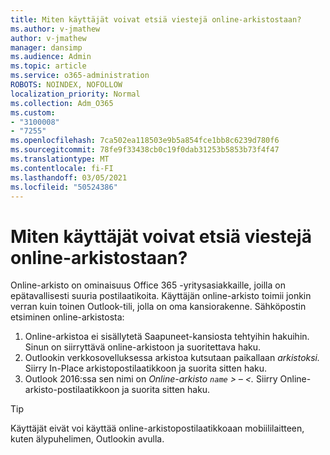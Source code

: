 ```yaml
---
title: Miten käyttäjät voivat etsiä viestejä online-arkistostaan?
ms.author: v-jmathew
author: v-jmathew
manager: dansimp
ms.audience: Admin
ms.topic: article
ms.service: o365-administration
ROBOTS: NOINDEX, NOFOLLOW
localization_priority: Normal
ms.collection: Adm_O365
ms.custom:
- "3100008"
- "7255"
ms.openlocfilehash: 7ca502ea118503e9b5a854fce1bb8c6239d780f6
ms.sourcegitcommit: 78fe9f33438cb0c19f0dab31253b5853b73f4f47
ms.translationtype: MT
ms.contentlocale: fi-FI
ms.lasthandoff: 03/05/2021
ms.locfileid: "50524386"
---
```

# <a name="how-users-can-search-their-online-archive-for-messages"></a>Miten käyttäjät voivat etsiä viestejä online-arkistostaan?

Online-arkisto on ominaisuus Office 365 -yritysasiakkaille, joilla on epätavallisesti suuria postilaatikoita. Käyttäjän online-arkisto toimii jonkin verran kuin toinen Outlook-tili, jolla on oma kansiorakenne. Sähköpostin etsiminen online-arkistosta:

1. Online-arkistoa ei sisällytetä Saapuneet-kansiosta tehtyihin hakuihin. Sinun on siirryttävä online-arkistoon ja suoritettava haku.
2. Outlookin verkkosovelluksessa arkistoa kutsutaan paikallaan *arkistoksi.* Siirry In-Place arkistopostilaatikkoon ja suorita sitten haku.
3. Outlook 2016:ssa sen nimi on *Online-arkisto `name` > – <.* Siirry Online-arkisto-postilaatikkoon ja suorita sitten haku.

> [!TIP]
> Käyttäjät eivät voi käyttää online-arkistopostilaatikkoaan mobiililaitteen, kuten älypuhelimen, Outlookin avulla.
